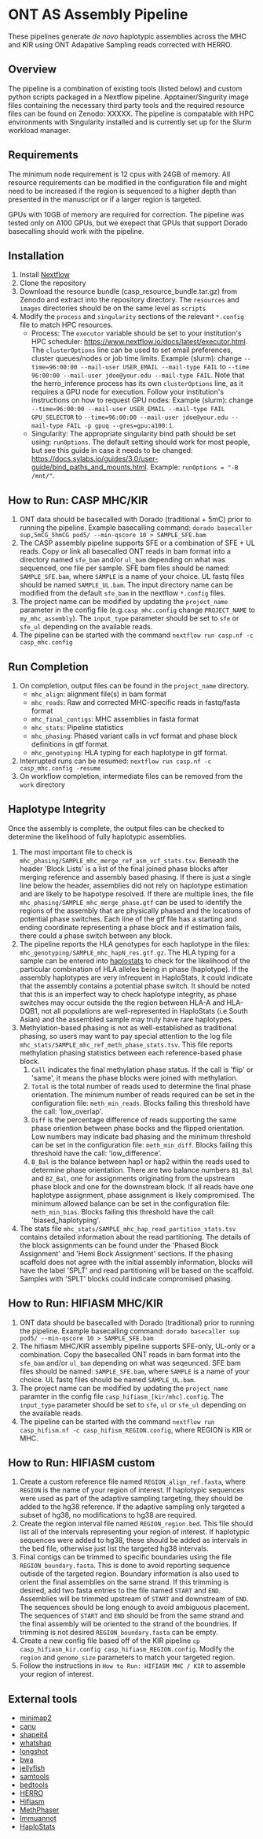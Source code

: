 # ONT AS Assembly Pipeline

These pipelines generate _de novo_ haplotypic assemblies across the MHC and KIR using
ONT Adapative Sampling reads corrected with HERRO.  

## Overview

The pipeline is a combination of existing tools (listed below) and custom python scripts 
packaged in a Nextflow pipeline.  Apptainer/Singurity image files containing the necessary
third party tools and the required resource files can be found on Zenodo: XXXXX. 
The pipeline is compatable with HPC environments with Singularity installed and is currently 
set up for the Slurm workload manager.

## Requirements

The minimum node requirement is 12 cpus with 24GB of memory.  All resource requirements can be modified in the configuration file
and might need to be increased if the region is sequenced to a higher depth than presented in the manuscript or if a larger region is 
targeted. 

GPUs with 10GB of memory are required for correction.  The pipeline was tested only on A100 GPUs, but we exepect that GPUs that support
Dorado basecalling should work with the pipeline.
  

## Installation

1. Install [Nextflow](https://www.nextflow.io/docs/latest/install.html)
1. Clone the repository
1. Download the resource bundle (casp_resource_bundle.tar.gz) from Zenodo and extract into the repository directory.  The `resources` and `images` directories 
   should be on the same level as `scripts`
1. Modify the `process` and `singularity` sections of the relevant `*.config` file to match HPC resources.
    * Process: The `executor` variable should be set to your institution's HPC scheduler: https://www.nextflow.io/docs/latest/executor.html. 
      The `clusterOptions` line can be used to set email preferences, cluster queues/nodes or job time 
      limits. Example (slurm): change `--time=96:00:00 --mail-user USER_EMAIL --mail-type FAIL` to `--time 96:00:00 --mail-user jdoe@your.edu --mail-type FAIL`. Note that the herro_inference process has its own `clusterOptions` line, as it requires a GPU node for execution.
      Follow your institution's instructions on how to request GPU nodes: Example (slurm): change `--time=96:00:00 --mail-user USER_EMAIL --mail-type FAIL GPU_SELECTOR` to `--time=96:00:00 --mail-user jdoe@your.edu --mail-type FAIL -p gpuq --gres=gpu:a100:1`. 
    * Singularity: The appropriate singularity bind path should be set using: `runOptions`.  The default setting should work for most people, but see this guide in case it needs to be changed:
      https://docs.sylabs.io/guides/3.0/user-guide/bind_paths_and_mounts.html. Example: `runOptions = "-B /mnt/"`.  

      
## How to Run: CASP MHC/KIR

1. ONT data should be basecalled with Dorado (traditional + 5mC) prior to running the pipeline.  Example basecalling command: `dorado basecaller sup,5mCG_5hmCG pod5/ --min-qscore 10 > SAMPLE_SFE.bam`
1. The CASP assembly pipeline supports SFE or a combination of SFE + UL reads.  Copy or link all basecalled ONT reads in bam format
   into a directory named `sfe_bam` and/or `ul_bam` depending on what was sequenced, one file per sample. SFE bam files should be named: 
   `SAMPLE_SFE.bam`, where `SAMPLE` is a name of your choice.  UL fastq files should be named `SAMPLE_UL.bam`.  The input directory name can be modified from the default `sfe_bam` in the nextflow `*.config` files.
1. The project name can be modified by updating the `project_name` parameter in the config file (e.g.`casp_mhc.config` change `PROJECT_NAME` to `my_mhc_assembly`).  The `input_type` 
   parameter should be set to `sfe` or `sfe_ul` depending on the available reads.
1. The pipeline can be started with the command `nextflow run casp.nf -c casp_mhc.config`
   
## Run Completion

1. On completion, output files can be found in the `project_name` directory.
    * `mhc_align`: alignment file(s) in bam format
    * `mhc_reads`: Raw and corrected MHC-specific reads in fastq/fasta format
    * `mhc_final_contigs`: MHC assemblies in fasta format
    * `mhc_stats`: Pipeline statistics
    * `mhc_phasing`: Phased variant calls in vcf format and phase block definitions in gtf format. 
    * `mhc_genotyping`: HLA typing for each haplotype in gtf format.
1. Interrupted runs can be resumed: `nextflow run casp.nf -c casp_mhc.config -resume`
1. On workflow completion, intermediate files can be removed from the `work` directory

## Haplotype Integrity

Once the assembly is complete, the output files can be checked to determine the likelihood of fully haplotypic assemblies.
1. The most important file to check is `mhc_phasing/SAMPLE_mhc_merge_ref_asm_vcf_stats.tsv`.   Beneath the header 'Block Lists' is a list of the final joined phase blocks after merging reference and assembly based phasing.  If there 
is just a single line below the header, assemblies did not rely on haplotype estimation and are likely to be hapotype resolved.  If there are multiple lines, the file `mhc_phasing/SAMPLE_mhc_merge_phase.gtf` can be used to identify 
the regions of the assembly that are physically phased and the locations of potential phase switches.  Each line of the gtf file has a starting and ending coordinate representing a phase block and if estimation fails, there
could a phase switch between any block. 
1. The pipeline reports the HLA genotypes for each haplotype in the files: `mhc_genotyping/SAMPLE_mhc_hapN_res.gtf.gz`.  The HLA typing for a sample can be entered into [haplostats](https://www.haplostats.org/haplostats?execution=e2s1)
to check for the likelihood of the particular combination of HLA alleles being in phase (haplotype).  If the assembly haplotypes are very infrequent in HaploStats, it could indicate that the assembly contains a potential phase switch.  It should be noted that this is an imperfect
way to check haplotype integrity, as phase switches may occur outside the the region between HLA-A and HLA-DQB1, not all populations are well-represented in HaploStats (i.e South Asian) and the assembled sample may truly have rare haplotypes.
1. Methylation-based phasing is not as well-established as traditional phasing, so users may want to pay special attention to the log file `mhc_stats/SAMPLE_mhc_ref_meth_phase_stats.tsv`.  This file reports methylation
phasing statistics between each reference-based phase block.
   1. `Call` indicates the final methylation phase status.  If the call is 'flip' or 'same', it means the phase blocks were joined with methylation.
   1. `Total` is the total number of reads used to determine the final phase orientation. The minimum number of reads required can be set in the configuration file: `meth_min_reads`. Blocks failing this threshold have the call: 'low_overlap'.
   1. `Diff` is the percentage difference of reads supporting the same phase oriention between phase bocks and the flipped orientation.  Low numbers may indicate bad phasing and the minimum threshold can be set in the configuration file: `meth_min_diff`. Blocks failing this threshold have the call: 'low_difference'.
   1. `B_Bal` is the balance between hap1 or hap2 within the reads used to determine phase orientation. There are two balance numbers `B1_Bal` and `B2_Bal`, one for assignments originating from the upstream phase block and one for the downstream
   block.  If all reads have one haplotype assignment, phase assignment is likely compromised.  The minimum allowed balance can be set in the configuration file: `meth_min_bias`. Blocks failing this threshold have the call: 'biased_haplotyping'.
1. The stats file `mhc_stats/SAMPLE_mhc_hap_read_partition_stats.tsv` contains detailed information about the read partitioning.  The details of the block assignments can be found under the 'Phased Block Assignment' and 'Hemi Bock Assignment' sections. 
If the phasing scaffold does not agree with the initial assembly information, blocks will have the label 'SPLT' and read partitioning will be based on the scaffold.  Samples with 'SPLT' blocks could indicate compromised phasing.

## How to Run: HIFIASM MHC/KIR

1. ONT data should be basecalled with Dorado (traditional) prior to running the pipeline.  Example basecalling command: `dorado basecaller sup pod5/ --min-qscore 10 > SAMPLE_SFE.bam`
1. The hifiasm MHC/KIR assembly pipeline supports SFE-only, UL-only or a combination.  Copy the basecalled ONT reads in bam format
   into the `sfe_bam` and/or `ul_bam` depending on what was seqeunced. SFE bam files should be named: 
   `SAMPLE_SFE.bam`, where `SAMPLE` is a name of your choice.  UL fastq files should be named `SAMPLE_UL.bam`.
1. The project name can be modified by updating the `project_name` paramter in the config file `casp_hifiasm_[kir/mhc].config`. 
   The `input_type` parameter should be set to `sfe`, `ul` or `sfe_ul` depending on the available reads.
1. The pipeline can be started with the command `nextflow run casp_hifism.nf -c casp_hifism_REGION.config`, where REGION is KIR or MHC.


## How to Run: HIFIASM custom

1. Create a custom reference file named `REGION_align_ref.fasta`, where `REGION` is the name of your region of interest. 
   If haplotypic sequences were used as part of the adaptive sampling targeting, they should be added to the hg38 reference.
   If the adaptive sampling only targeted a subset of hg38, no modifications to hg38 are required. 
1. Create the region interval file named `REGION_region.bed`.  This file should list all of the intervals representing your
   region of interest.  If haplotypic sequences were added to hg38, these should be added as intervals in the bed file, 
   otherwise just list the targeted hg38 intervals.
1. Final contigs can be trimmed to specific boundaries using the file `REGION_boundary.fasta`.  This is done to avoid 
   reporting sequence outisde of the targeted region. Boundary information is also used to orient the final assemblies 
   on the same strand.  If this trimming is desired, add two fasta entries to the file named `START` and `END`.  Assemblies 
   will be trimmed upstream of `START` and downstream of `END`.  The sequences should be long enough to avoid ambiguous placement.  
   The sequences of `START` and `END` should be from the same strand and the final assembly will be oriented to the strand of 
   the boundries. If trimming is not desired `REGION_boundary.fasta` can be empty. 
1. Create a new config file based off of the KIR pipeline `cp casp_hifiasm_kir.config casp_hifiasm_REGION.config`. Modify
   the `region` and `genome_size` parameters to match your targeted region.
1. Follow the instructions in `How to Run: HIFIASM MHC / KIR` to assemble your region of interest. 


## External tools

* [minimap2](https://github.com/lh3/minimap2)
* [canu](https://github.com/marbl/canu)
* [shapeit4](https://odelaneau.github.io/shapeit4/)
* [whatshap](https://github.com/whatshap/whatshapcan)
* [longshot](https://github.com/pjedge/longshot)
* [bwa](https://github.com/lh3/bwa)
* [jellyfish](https://github.com/gmarcais/Jellyfish)
* [samtools](https://github.com/samtools/)
* [bedtools](https://github.com/arq5x/bedtools2)
* [HERRO](https://github.com/lbcb-sci/herro)
* [Hifiasm](https://github.com/chhylp123/hifiasm)
* [MethPhaser](https://github.com/treangenlab/methphaser)
* [Immuannot](https://github.com/YingZhou001/Immuannot)
* [HaploStats](https://www.haplostats.org/haplostats?execution=e3s1)

